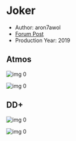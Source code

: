 # Joker

* Author: aron7awol
* [Forum Post](https://www.avsforum.com/threads/bass-eq-for-filtered-movies.2995212/post-58976274)
* Production Year: 2019

## Atmos

![img 0](https://i.imgur.com/sQaUIs5.jpg)

![img 0](https://i.imgur.com/xcr07do.png)

## DD+

![img 0](https://i.imgur.com/FCgagfK.jpg)

![img 0](https://i.imgur.com/bl2tSdu.png)

